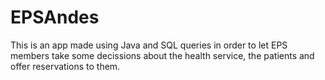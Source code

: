 # EPSAndes
This is an app made using Java and SQL queries in order to let EPS members take some decissions about the health service, the patients and offer reservations to them.
